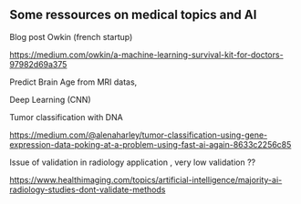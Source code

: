 
## Some ressources on medical topics and AI

Blog post Owkin (french startup)

https://medium.com/owkin/a-machine-learning-survival-kit-for-doctors-97982d69a375

Predict Brain Age from MRI datas,

Deep Learning (CNN)


Tumor classification with DNA

https://medium.com/@alenaharley/tumor-classification-using-gene-expression-data-poking-at-a-problem-using-fast-ai-again-8633c2256c85


Issue of validation in radiology application , very low validation ??

https://www.healthimaging.com/topics/artificial-intelligence/majority-ai-radiology-studies-dont-validate-methods



